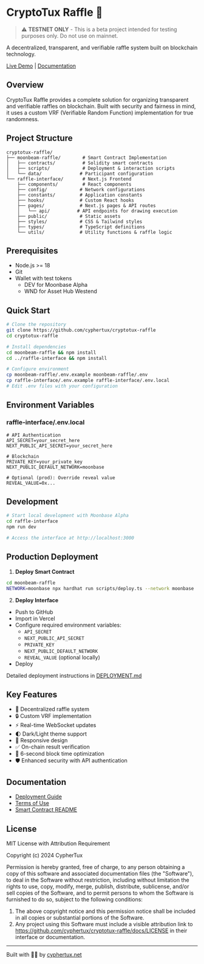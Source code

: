 # CryptoTux Raffle 🎲

> ⚠️ **TESTNET ONLY** - This is a beta project intended for testing purposes only. Do not use on mainnet.

A decentralized, transparent, and verifiable raffle system built on blockchain technology.

[Live Demo](https://raffle.cyphertux.net) | [Documentation](https://github.com/cyphertux/cryptotux-raffle/docs)

## Overview

CryptoTux Raffle provides a complete solution for organizing transparent and verifiable raffles on blockchain. Built with security and fairness in mind, it uses a custom VRF (Verifiable Random Function) implementation for true randomness.

## Project Structure
```
cryptotux-raffle/
├── moonbeam-raffle/        # Smart Contract Implementation
│   ├── contracts/          # Solidity smart contracts
│   ├── scripts/            # Deployment & interaction scripts
│   └── data/              # Participant configuration
└── raffle-interface/       # Next.js Frontend
    ├── components/         # React components
    ├── config/            # Network configurations
    ├── constants/         # Application constants
    ├── hooks/             # Custom React hooks
    ├── pages/             # Next.js pages & API routes
    │   └── api/          # API endpoints for drawing execution
    ├── public/            # Static assets
    ├── styles/            # CSS & Tailwind styles
    ├── types/             # TypeScript definitions
    └── utils/             # Utility functions & raffle logic
```

## Prerequisites

- Node.js >= 18
- Git
- Wallet with test tokens
  - DEV for Moonbase Alpha
  - WND for Asset Hub Westend

## Quick Start

```bash
# Clone the repository
git clone https://github.com/cyphertux/cryptotux-raffle
cd cryptotux-raffle

# Install dependencies
cd moonbeam-raffle && npm install
cd ../raffle-interface && npm install

# Configure environment
cp moonbeam-raffle/.env.example moonbeam-raffle/.env
cp raffle-interface/.env.example raffle-interface/.env.local
# Edit .env files with your configuration
```

## Environment Variables

### raffle-interface/.env.local
```env
# API Authentication
API_SECRET=your_secret_here
NEXT_PUBLIC_API_SECRET=your_secret_here

# Blockchain
PRIVATE_KEY=your_private_key
NEXT_PUBLIC_DEFAULT_NETWORK=moonbase

# Optional (prod): Override reveal value
REVEAL_VALUE=0x...
```

## Development

```bash
# Start local development with Moonbase Alpha
cd raffle-interface
npm run dev

# Access the interface at http://localhost:3000
```

## Production Deployment

1. **Deploy Smart Contract**
```bash
cd moonbeam-raffle
NETWORK=moonbase npx hardhat run scripts/deploy.ts --network moonbase
```

2. **Deploy Interface**
- Push to GitHub
- Import in Vercel
- Configure required environment variables:
  - `API_SECRET`
  - `NEXT_PUBLIC_API_SECRET`
  - `PRIVATE_KEY`
  - `NEXT_PUBLIC_DEFAULT_NETWORK`
  - `REVEAL_VALUE` (optional locally)
- Deploy

Detailed deployment instructions in [DEPLOYMENT.md](../docs/DEPLOYMENT.md)

## Key Features

- 🎲 Decentralized raffle system
- 🔒 Custom VRF implementation
- ⚡ Real-time WebSocket updates
- 🌓 Dark/Light theme support
- 📱 Responsive design
- ✅ On-chain result verification
- 🔄 6-second block time optimization
- 🛡️ Enhanced security with API authentication

## Documentation

- [Deployment Guide](../docs/DEPLOYMENT.md)
- [Terms of Use](./TERMS.md)
- [Smart Contract README](../moonbeam-raffle/README.md)

## License

MIT License with Attribution Requirement

Copyright (c) 2024 CypherTux

Permission is hereby granted, free of charge, to any person obtaining a copy of this software and associated documentation files (the "Software"), to deal in the Software without restriction, including without limitation the rights to use, copy, modify, merge, publish, distribute, sublicense, and/or sell copies of the Software, and to permit persons to whom the Software is furnished to do so, subject to the following conditions:

1. The above copyright notice and this permission notice shall be included in all copies or substantial portions of the Software.
2. Any project using this Software must include a visible attribution link to https://github.com/cyphertux/cryptotux-raffle/docs/LICENSE in their interface or documentation.

---

Built with 🏴‍☠️ by [cyphertux.net](https://cyphertux.net)